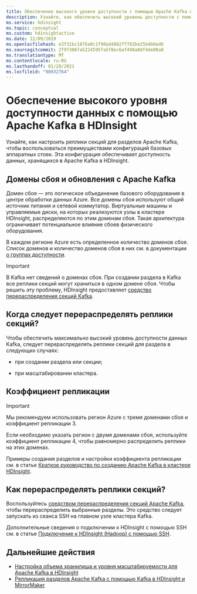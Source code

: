 ```yaml
---
title: Обеспечение высокого уровня доступности с помощью Apache Kafka в Azure HDInsight
description: Узнайте, как обеспечить высокий уровень доступности с помощью Apache Kafka в Azure HDInsight. Узнайте, как перераспределять реплики секций в Kafka, чтобы в случае сбоя они находились в разных доменах в регионе Azure, в котором размещена служба HDInsight.
ms.service: hdinsight
ms.topic: conceptual
ms.custom: hdinsightactive
ms.date: 12/09/2019
ms.openlocfilehash: e3f31bc1876a0c1f90ad4882ff782be25b4b6ed6
ms.sourcegitcommit: 2f9f306fa5224595fa5f8ec6af498a0df4de08a8
ms.translationtype: MT
ms.contentlocale: ru-RU
ms.lasthandoff: 01/28/2021
ms.locfileid: "98932764"
---
```

# <a name="high-availability-of-your-data-with-apache-kafka-on-hdinsight"></a>Обеспечение высокого уровня доступности данных с помощью Apache Kafka в HDInsight

Узнайте, как настроить реплики секций для разделов Apache Kafka, чтобы воспользоваться преимуществами конфигураций базовых аппаратных стоек. Эта конфигурация обеспечивает доступность данных, хранящихся в Apache Kafka в HDInsight.

## <a name="fault-and-update-domains-with-apache-kafka"></a>Домены сбоя и обновления с Apache Kafka

Домен сбоя — это логическое объединение базового оборудования в центре обработки данных Azure. Все домены сбоя используют общий источник питания и сетевой коммутатор. Виртуальные машины и управляемые диски, на которых реализуются узлы в кластере HDInsight, распределяются по этим доменам сбоя. Такая архитектура ограничивает потенциальное влияние сбоев физического оборудования.

В каждом регионе Azure есть определенное количество доменов сбоя. Список доменов и количество доменов сбоя в них см. в документации [о группах доступности](../../virtual-machines/availability.md#availability-sets).

> [!IMPORTANT]  
> В Kafka нет сведений о доменах сбоя. При создании раздела в Kafka все реплики секций могут храниться в одном домене сбоя. Чтобы решить эту проблему, HDInsight предоставляет [средство перераспределения секций Kafka](https://github.com/hdinsight/hdinsight-kafka-tools).

## <a name="when-to-rebalance-partition-replicas"></a>Когда следует перераспределять реплики секций?

Чтобы обеспечить максимально высокий уровень доступности данных Kafka, следует перераспределять реплики секций для раздела в следующих случаях:

* при создании раздела или секции;

* при масштабировании кластера.

## <a name="replication-factor"></a>Коэффициент репликации

> [!IMPORTANT]  
> Мы рекомендуем использовать регион Azure с тремя доменами сбоя и коэффициент репликации 3.

Если необходимо указать регион с двумя доменами сбоя, используйте коэффициент репликации 4, чтобы равномерно распределить реплики на этих доменах.

Примеры создания разделов и настройки коэффициента репликации см. в статье [Краткое руководство по созданию Apache Kafka в кластере HDInsight](apache-kafka-get-started.md).

## <a name="how-to-rebalance-partition-replicas"></a>Как перераспределять реплики секций?

Воспользуйтесь [средством перераспределения секций Apache Kafka](https://github.com/hdinsight/hdinsight-kafka-tools), чтобы перераспределить выбранные разделы. Это средство следует запускать из сеанса SSH на главном узле кластера Kafka.

Дополнительные сведения о подключении к HDInsight с помощью SSH см. в статье [Подключение к HDInsight (Hadoop) с помощью SSH](../hdinsight-hadoop-linux-use-ssh-unix.md).

## <a name="next-steps"></a>Дальнейшие действия

* [Настройка объема хранилища и уровня масштабируемости для Apache Kafka в HDInsight](apache-kafka-scalability.md)
* [Репликация разделов Apache Kafka с помощью Kafka в HDInsight и MirrorMaker](apache-kafka-mirroring.md)